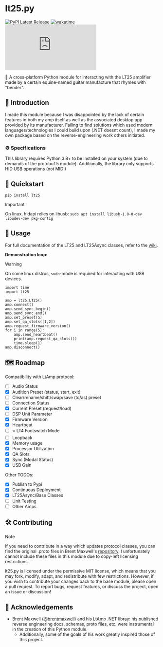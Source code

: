 # lt25.py

[![PyPI Latest Release](https://img.shields.io/pypi/v/lt25.svg)](https://pypi.org/project/lt25/)
[![wakatime](https://wakatime.com/badge/user/7482ea9d-3085-4e9b-95ad-1ca78a14d948/project/08632cd5-4928-49fb-8d0d-2d8f2bebbdad.svg)](https://wakatime.com/badge/user/7482ea9d-3085-4e9b-95ad-1ca78a14d948/project/08632cd5-4928-49fb-8d0d-2d8f2bebbdad)
![MIT License](https://img.shields.io/github/license/bendertools/lt25.py)

🎸 A cross-platform Python module for interacting with the LT25 amplifier made by a certain equine-named guitar manufacture that rhymes with "bender".

## 👋 Introduction

I made this module because I was disappointed by the lack of certain features in both my amp itself as well as the associated desktop app provided by its manufacturer. Failing to find solutions which used modern languages/technologies I could build upon (.NET doesnt count), I made my own package based on the reverse-engineering work others initiated.

### ⚙️ Specifications

This library requires Python 3.8+ to be installed on your system (due to demands of the protobuf 5 module). Additionally, the library only supports HID USB operations (not MIDI)

## 🚀 Quickstart

```
pip install lt25
```

> [!IMPORTANT]
> On linux, hidapi relies on libusb: `sudo apt install libusb-1.0-0-dev libudev-dev pkg-config`

## 💾 Usage

For full documentation of the LT25 and LT25Async classes, refer to the [wiki](/wiki). 

**Demonstration loop:**

> [!WARNING]
> On some linux distros, `sudo`-mode is required for interacting with USB devices.


```
import time
import lt25

amp = lt25.LT25()
amp.connect()
amp.send_sync_begin()
amp.send_sync_end()
amp.set_preset(5)
amp.set_qa_slots([1,2])
amp.request_firmware_version()
for i in range(5):
    amp.send_heartbeat()
    print(amp.request_qa_slots())
    time.sleep(1)
amp.disconnect()
```

## 🗺️ Roadmap

Compatibility with LtAmp protocol:

- [ ] Audio Status
- [x] Audition Preset (status, start, exit)
- [ ] Clear/rename/shift/swap/save (to/as) preset
- [ ] Connection Status
- [x] Current Preset (request/load)
- [ ] DSP Unit Parameter
- [x] Firmware Version
- [x] Heartbeat
- [ ] ⭐ LT4 Footswitch Mode 
- [ ] Loopback
- [x] Memory usage
- [x] Processor Utilization
- [x] QA Slots
- [x] Sync (Modal Status)
- [x] USB Gain

Other TODOs:
- [x] Publish to Pypi
- [x] Continuous Deployment
- [x] LT25Async/Base Classes
- [ ] Unit Testing
- [ ] Other Amps

## 🛠️ Contributing

> [!NOTE]
> If you need to contribute in a way which updates protocol classes, you can find the original .proto files in Brent Maxwell's [repository](https://github.com/brentmaxwell/LtAmp/). I unfortunately cannot include these files in this module due to copy-left licensing restrictions.

lt25.py is licensed under the permissive MIT license, which means that you may fork, modify, adapt, and redistribute with few restrictions. However, if you wish to contribute your changes back to the base module, please open a pull request. To report bugs, request features, or discuss the project, open an issue or discussion!

## 🙌 Acknowledgements 

- Brent Maxwell ([@brentmaxwell](https://github.com/brentmaxwell)) and his LtAmp .NET libray: his published reverse engineering docs, schemas, proto files, etc. were instrumental in the creation of this Python module.
  - Additionally, some of the goals of his work greatly inspired those of this project.

